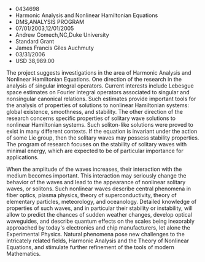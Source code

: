
* 0434698
* Harmonic Analysis and Nonlinear Hamiltonian Equations
* DMS,ANALYSIS PROGRAM
* 07/01/2003,12/01/2005
* Andrew Comech,NC,Duke University
* Standard Grant
* James Francis Giles Auchmuty
* 03/31/2006
* USD 38,989.00

The project suggests investigations in the area of Harmonic Analysis and
Nonlinear Hamiltonian Equations. One direction of the research in the analysis
of singular integral operators. Current interests include Lebesgue space
estimates on Fourier integral operators associated to singular and nonsingular
canonical relations. Such estimates provide important tools for the analysis of
properties of solutions to nonlinear Hamiltonian systems: global existence,
smoothness, and stability. The other direction of the research concerns specific
properties of solitary wave solutions to nonlinear Hamiltonian systems. Such
soliton-like solutions were proved to exist in many different contexts. If the
equation is invariant under the action of some Lie group, then the solitary
waves may possess stability properties. The program of research focuses on the
stability of solitary waves with minimal energy, which are expected to be of
particular importance for applications.

When the amplitude of the waves increases, their interaction with the medium
becomes important. This interaction may seriously change the behavior of the
waves and lead to the appearance of nonlinear solitary waves, or solitons. Such
nonlinear waves describe central phenomena in fiber optics, plasma physics,
theory of superconductivity, theory of elementary particles, meteorology, and
oceanology. Detailed knowledge of properties of such waves, and in particular
their stability or instability, will allow to predict the chances of sudden
weather changes, develop optical waveguides, and describe quantum effects on the
scales being inexorably approached by today's electronics and chip
manufacturers, let alone the Experimental Physics. Natural phenomena pose new
challenges to the intricately related fields, Harmonic Analysis and the Theory
of Nonlinear Equations, and stimulate further refinement of the tools of modern
Mathematics.
